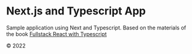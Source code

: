 # Next.js and Typescript App

Sample application using Next and Typescript.
Based on the materials of the book [Fullstack React with Typescript]

[fullstack react with typescript]: https://www.newline.co/fullstack-react-with-typescript

© 2022
